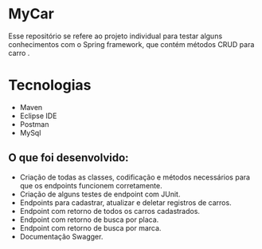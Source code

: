 # MyCar

Esse repositório se refere ao projeto individual para testar alguns conhecimentos com o Spring framework, que contém métodos CRUD para carro .

# Tecnologias

- Maven
- Eclipse IDE
- Postman
- MySql

## O que foi desenvolvido: 
- Criação de todas as classes, codificação e métodos necessários para que os endpoints funcionem corretamente.
- Criação de alguns testes de endpoint com JUnit.
- Endpoints para cadastrar, atualizar e deletar registros de carros.
- Endpoint com retorno de todos os carros cadastrados.
- Endpoint com retorno de busca por placa.
- Endpoint com retorno de busca por marca.
- Documentação Swagger.
